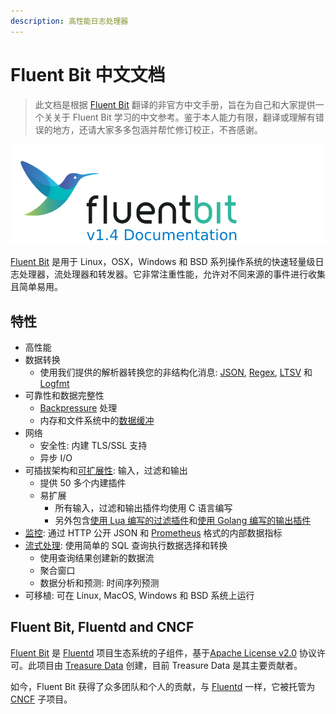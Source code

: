 ```yaml
---
description: 高性能日志处理器
---
```


# Fluent Bit 中文文档

> 此文档是根据 [Fluent Bit](https://docs.fluentbit.io/manual/) 翻译的非官方中文手册，旨在为自己和大家提供一个关关于 Fluent Bit 学习的中文参考。鉴于本人能力有限，翻译或理解有错误的地方，还请大家多多包涵并帮忙修订校正，不吝感谢。

![](.gitbook/assets/logo_documentation_1.4.png)

[Fluent Bit](http://fluentbit.io/) 是用于 Linux，OSX，Windows 和 BSD 系列操作系统的快速轻量级日志处理器，流处理器和转发器。它非常注重性能，允许对不同来源的事件进行收集且简单易用。

## 特性 <a id="routing-with-wildcard"></a>

* 高性能
* 数据转换
  * 使用我们提供的解析器转换您的非结构化消息: [JSON](pipeline/parsers/json.md), [Regex](pipeline/parsers/regular-expression.md), [LTSV](pipeline/parsers/ltsv.md) 和 [Logfmt](pipeline/parsers/logfmt.md)
* 可靠性和数据完整性
  * [Backpressure](administration/backpressure.md) 处理
  * 内存和文件系统中的[数据缓冲](administration/buffering-and-storage.md)
* 网络
  * 安全性: 内建 TLS/SSL 支持
  * 异步 I/O
* 可插拔架构和[可扩展性](development/library_api.md): 输入，过滤和输出
  * 提供 50 多个内建插件
  * 易扩展
    * 所有输入，过滤和输出插件均使用 C 语言编写
    * 另外包含[使用 Lua 编写的过滤插件](https://github.com/hulining/fluentbit_docs/tree/69eece284cbc10987f803da5504495df72ce0085/pipeline/filters/lua.md)和[使用 Golang 编写的输出插件](development/golang-output-plugins.md)
* [监控](administration/monitoring.md): 通过 HTTP 公开 JSON 和 [Prometheus](https://prometheus.io/) 格式的内部数据指标
* [流式处理](./): 使用简单的 SQL 查询执行数据选择和转换
  * 使用查询结果创建新的数据流
  * 聚合窗口
  * 数据分析和预测: 时间序列预测
* 可移植: 可在 Linux, MacOS, Windows 和 BSD 系统上运行

## Fluent Bit, Fluentd and CNCF

[Fluent Bit](http://fluentbit.io/) 是 [Fluentd](http://fluentd.org/) 项目生态系统的子组件，基于[Apache License v2.0](http://www.apache.org/licenses/LICENSE-2.0) 协议许可。此项目由 [Treasure Data](https://www.treasuredata.com/) 创建，目前 Treasure Data 是其主要贡献者。

如今，Fluent Bit 获得了众多团队和个人的贡献，与 [Fluentd](https://www.fluentd.org/) 一样，它被托管为 [CNCF](https://cncf.io/) 子项目。

